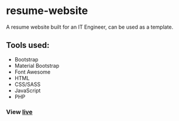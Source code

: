 # resume-website

A resume website built for an IT Engineer, can be used as a template. 

## Tools used:

- Bootstrap
- Material Bootstrap
- Font Awesome
- HTML
- CSS/SASS
- JavaScript
- PHP


### View [live](https://laurarodd.github.io/resume-website/)
